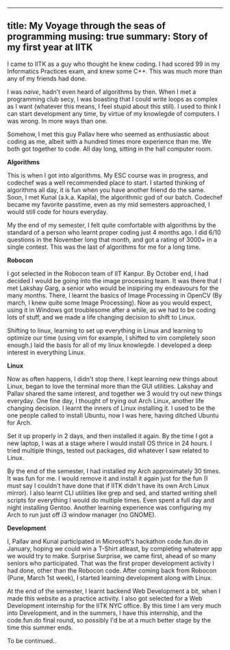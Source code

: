 -------------
title: My Voyage through the seas of programming
musing: true
summary: Story of my first year at IITK
-------------

I came to IITK as a guy who thought he knew coding. I had scored 99 in my Informatics Practices exam, and knew some C++. This was much more than any of my friends had done.

I was *naive*, hadn't even heard of algorithms by then. When I met a programming club secy, I was boasting that I could write loops as complex as I want (whatever this means, I feel stupid about this still).
I used to think I can start development any time, by virtue of my knowlegde of computers. I was wrong. In more ways than one.

Somehow, I met this guy Pallav here who seemed as enthusiastic about coding as me, albeit with a hundred times more experience than me. We both got together to code. All day long, sitting in the hall computer room.

**Algorithms**

This is when I got into algorithms. My ESC course was in progress, and codechef was a well recommended place to start. I started thinking of algorithms all day, it is fun when you have another friend do the same.
Soon, I met Kunal (a.k.a. Kapila), the algorithmic god of our batch. Codechef became my favorite passtime, even as my mid semesters approached, I would still code for hours everyday.

My the end of my semester, I felt quite comfortable with algorithms by the standard of a person who learnt proper coding just 4 months ago. 
I did 6/10 questions in the November long that month, and got a rating of 3000+ in a single contest. This was the last of algorithms for me for a long time.

**Robocon**

I got selected in the Robocon team of IIT Kanpur. By October end, I had decided I would be going into the image processing team. It was there that I met Lakshay Garg, a senior who would be insipiring my endeavours for the many months.
There, I learnt the basics of Image Processing in OpenCV (By march, I knew quite some Image Processing). Now as you would expect, using it in Windows got troublesome after a while, as we had to be coding lots of stuff, and we made a life changing decision to shift to Linux.

Shifting to linux, learning to set up everything in Linux and learning to optimize our time (using vim for example, I shifted to vim completely soon enough.) laid the basis for all of my linux knowlegde. I developed a deep interest in everything Linux.

**Linux**

Now as often happens, I didn't stop there. I kept learning new things about Linux, began to love the terminal more than the GUI utilities. Lakshay and Pallav shared the same interest, and together we 3 would try out new things everyday.
One fine day, I thought of trying out Arch Linux, another life changing decision. I learnt the inners of Linux installing it. I used to be the one people called to install Ubuntu, now I was here, having ditched Ubuntu for Arch. 

Set it up properly in 2 days, and then installed it again. By the time I got a new laptop, I was at a stage where I would install OS thrice in 24 hours. I tried multiple things, tested out packages, did whatever I saw related to Linux.

By the end of the semester, I had installed my Arch approximately 30 times. It was fun for me. I would remove it and install it again just for the fun (I must say I couldn't have done that if IITK didn't have its own Arch Linux mirror).
I also learnt CLI utilities like grep and sed, and started writing shell scripts for everything I would do multiple times. Even spent a full day and night installing Gentoo. Another learning experience was configuring my Arch to run just off i3 window manager (no GNOME).

**Development**

I, Pallav and Kunal participated in Microsoft's hackathon code.fun.do in January, hoping we could win a T-Shirt atleast, by completing whatever app we would try to make. Surprise Surprise, we came first, ahead of so many seniors who participated.
That was the first proper development activity I had done, other than the Robocon code. After coming back from Robocon (Pune, March 1st week), I started learning development along with Linux.

At the end of the semester, I learnt backend Web Development a bit, when I made this website as a practice activity. I also got selected for a Web Development internship for the IITK NYC office.
By this time I am very much into Development, and in the summers, I have this internship, and the code.fun.do final round, so possibly I'd be at a much better stage by the time this summer ends.

To be continued..

